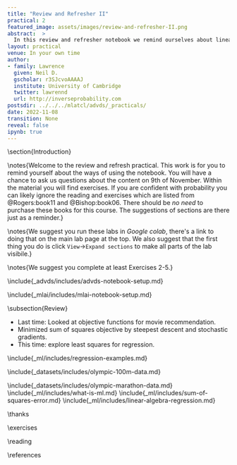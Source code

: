 ```yaml
---
title: "Review and Refresher II"
practical: 2
featured_image: assets/images/review-and-refresher-II.png
abstract:  >
  In this review and refresher notebook we remind ourselves about linear models and use the opportunity to provide some review of linear algebra. Most of the code you need is provided in the notebook, there are a few exercises to help develop your understanding. 
layout: practical
venue: In your own time
author:
- family: Lawrence
  given: Neil D.
  gscholar: r3SJcvoAAAAJ
  institute: University of Cambridge
  twitter: lawrennd
  url: http://inverseprobability.com
postsdir: ../../../mlatcl/advds/_practicals/
date: 2022-11-08
transition: None
reveal: false
ipynb: true
---
```


\section{Introduction}

\notes{Welcome to the review and refresh practical. This work is for you to remind yourself about the ways of using the notebook. You will have a chance to ask us questions about the content on 9th of November. Within the material you will find exercises. If you are confident with probability you can likely ignore the reading and exercises which are listed from @Rogers:book11 and @Bishop:book06. There should be *no need* to purchase these books for this course. The suggestions of sections are there just as a reminder.}

\notes{We suggest you run these labs in *Google colab*, there's a link to doing that on the main lab page at the top. We also suggest that the first thing you do is click `View`->`Expand sections` to make all parts of the lab visibile.}

\notes{We suggest you complete at least Exercises 2-5.}

\include{_advds/includes/advds-notebook-setup.md}

\include{_mlai/includes/mlai-notebook-setup.md}

\subsection{Review}

* Last time: Looked at objective functions for movie recommendation.
* Minimized sum of squares objective by steepest descent and stochastic gradients.
* This time: explore least squares for regression.

\include{_ml/includes/regression-examples.md}

\include{_datasets/includes/olympic-100m-data.md}


\include{_datasets/includes/olympic-marathon-data.md}
\include{_ml/includes/what-is-ml.md}
\include{_ml/includes/sum-of-squares-error.md}
\include{_ml/includes/linear-algebra-regression.md}

\thanks

\exercises

\reading

\references

